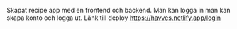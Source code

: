 Skapat recipe app med en frontend och backend. Man kan logga in man kan skapa konto och logga ut. Länk till deploy https://havves.netlify.app/login


